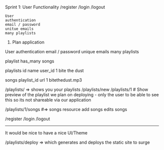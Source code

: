 Sprint 1:
User Functionality
    /register
    /login
    /logout

    User
    authentication
    email / password
    unitue emails
    many playlists



1. Plan application

User
    authentication
    email / password
    unique emails
    many playlists

playlist
    has_many songs

playlists
id name user_id
1 bite the dust

songs
    playlist_id url
    1           bitethedust.mp3


/playlists/ => shows you your playlists
/playlists/new
/playlists/1 # Show
preview of the playlist we plan on deploying - only the user to be able to see this so its not shareable via our application

/playlists/1/songs #=> songs resource
add songs
edits songs

/register
/login
/logout

----
It would be nice to have a nice UI/Theme

/playlists/deploy => which generates and deploys the static site to surge
